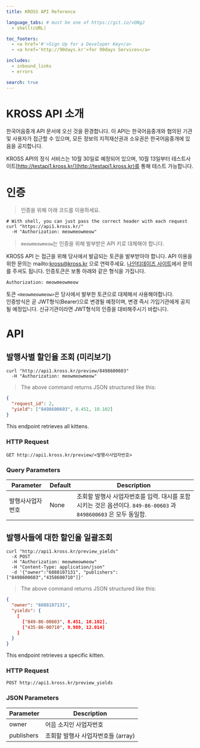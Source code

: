 ```yaml
---
title: KROSS API Reference

language_tabs: # must be one of https://git.io/vQNgJ
  - shell(cURL)

toc_footers:
  - <a href='#'>Sign Up for a Developer Key</a>
  - <a href='http://90days.kr'>for 90days Services</a>

includes:
  - inbound_links
  - errors

search: true
---
```


# KROSS API 소개

한국어음중개 API 문서에 오신 것을 환경합니다. 이 API는 한국어음중개와 협의된 기관 및 사용자가 접근할 수 있으며, 모든 정보의 지적재산권과 소유권은 한국어음중개에 있음을 공지합니다.

KROSS API의 정식 서비스는 10월 30일로 예정되어 있으며, 10월 13일부터 테스트사이트[http://testapi1.kross.kr/](http://testapi1.kross.kr)를 통해 테스트 가능합니다.

# 인증

> 인증을 위해 아래 코드를 이용하세요.

```shell
# With shell, you can just pass the correct header with each request
curl "https://api1.kross.kr/"
  -H "Authorization: meowmeowmeow"
```

> `meowmeowmeow`는 인증을 위해 발부받은 API 키로 대체해야 합니다.

KROSS API 는 접근을 위해 당사에서 발급되는 토큰을 발부받아야 합니다. API 이용을 위한 문의는 mailto:kross@kross.kr 으로 연락주세요. [나인티데이즈 사이트](http://90days.kr/)에서 문의를 주셔도 됩니다.
인증토큰은 보통 아래와 같은 형식을 가집니다.

`Authorization: meowmeowmeow`

<aside class="success">
토큰 <code>&lt;meowmeowmeow&gt;</code>은 당사에서 발부한 토큰으로 대체해서 사용해야합니다. 
</aside>

<aside class="warning">
인증방식은 곧 JWT형식(Bearer)으로 변경될 예정이며, 변경 즉시 가입기관에게 공지될 예정입니다. 신규기관이라면 JWT형식의 인증을 대비해주시기 바랍니다.
</aside>


# API

## 발행사별 할인율 조회 (미리보기)

```shell
curl "http://api1.kross.kr/preview/8498600603"
  -H "Authorization: meowmeowmeow"
```

> The above command returns JSON structured like this:

```json
{
  "request_id": 2,
  "yield": ["8498600603", 8.451, 10.102]
}
```

This endpoint retrieves all kittens.

### HTTP Request

`GET http://api1.kross.kr/preview/<발행사사업자번호>`

### Query Parameters

Parameter | Default | Description
--------- | ------- | -----------
발행사사업자번호 | None | 조회할 발행사 사업자번호를 입력. 대시를 포함시키는 것은 옵션이다. `849-86-00603` 과 `8498600603` 은 모두 동일함.


## 발행사들에 대한 할인율 일괄조회

```shell
curl "http://api1.kross.kr/preview_yields"
  -X POST
  -H "Authorization: meowmeowmeow"
  -H "Content-Type: application/json"
  -d '{"owner":"6088107131", "publishers":["8498600603","4358600710"]}'
```

> The above command returns JSON structured like this:

```json
{
  "owner": "6088107131",
  "yields": {
    [
      ["849-86-00603", 8.451, 10.102],
      ["435-86-00710", 9.989, 12.014]
    ]
  }
}
```

This endpoint retrieves a specific kitten.


### HTTP Request

`POST http://api1.kross.kr/preview_yields`

### JSON Parameters

Parameter | Description
--------- | -----------
owner | 어음 소지인 사업자번호
publishers | 조회할 발행사 사업자번호들 (array)


